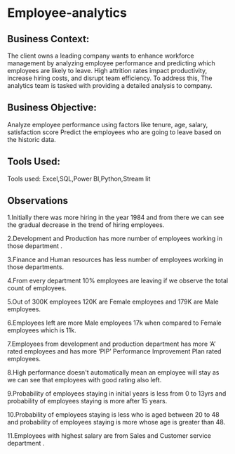 # Employee-analytics

## Business Context:
The client owns a leading company wants to enhance workforce management by analyzing employee performance and predicting which employees are likely to leave. High attrition rates impact productivity, increase hiring costs, and disrupt team efficiency. To address this, The analytics team is tasked with providing a detailed analysis to company.

## Business Objective:
Analyze employee performance using factors like tenure, age, salary, satisfaction score
Predict the employees who are going to leave based on the historic data.

## Tools Used:
Tools used: Excel,SQL,Power BI,Python,Stream lit

## Observations
1.Initially there was more hiring in the year 1984 and from there we can see the gradual decrease in the trend of hiring employees.

2.Development and Production has more number of employees working in those department .

3.Finance and Human resources has less number of employees working in those departments.

4.From every department 10% employees are leaving if we observe the total count of employees.

5.Out of 300K employees 120K are Female employees and 179K are Male employees.

6.Employees left are more Male employees 17k when compared to Female employees which is 11k.

7.Employees from development and production department has more ‘A’ rated employees and has more ‘PIP’ Performance Improvement Plan rated employees.

8.High performance doesn't automatically mean an employee will stay as we can see that employees with good rating also left. 

9.Probability of employees staying in initial years is less from 0 to 13yrs and probability of employees staying is more after 15 years.

10.Probability of employees staying is less who is aged between 20 to 48 and probability of employees staying is more whose age is greater than 48.

11.Employees with highest salary are from Sales and Customer service department .










